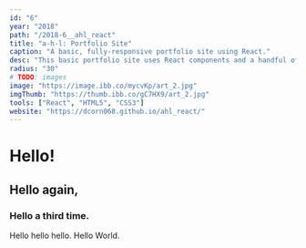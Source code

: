 ```yaml
---
id: "6"
year: "2018"
path: "/2018-6__ahl_react"
title: "a-h-l: Portfolio Site"
caption: "A basic, fully-responsive portfolio site using React."
desc: "This basic portfolio site uses React components and a handful of styling libraries for a fully responsive layout. This was my first project using React. Coming from Angular, my first impression was a good one -- React is a much faster way to develop small projects by scaffolding out your requirements as you go."
radius: "30"
# TODO: images
image: "https://image.ibb.co/mycvKp/art_2.jpg"
imgThumb: "https://thumb.ibb.co/gC7HX9/art_2.jpg"
tools: ["React", "HTML5", "CSS3"]
website: "https://dcorn068.github.io/ahl_react/"
---
```


# Hello!

## Hello again,

### Hello a third time.

Hello hello hello. Hello World.
